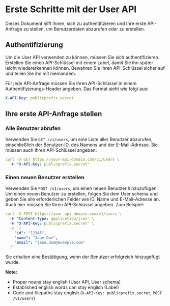 # Erste Schritte mit der User API

Dieses Dokument hilft Ihnen, sich zu authentifizieren und Ihre erste API-Anfrage zu stellen, um Benutzerdaten abzurufen oder zu erstellen.

## Authentifizierung

Um die User API verwenden zu können, müssen Sie sich authentifizieren.
Erstellen Sie einen API-Schlüssel mit einem Label, damit Sie ihn später leicht wiedererkennen können.
Bewahren Sie Ihren API-Schlüssel sicher auf und teilen Sie ihn mit niemandem.

Für jede API-Anfrage müssen Sie Ihren API-Schlüssel in einem Authentifizierungs-Header angeben.
Das Format sieht wie folgt aus:
```yaml
X-API-Key: publicprefix.secret
```

## Ihre erste API-Anfrage stellen
### Alle Benutzer abrufen
Verwenden Sie `GET /v1/users`, um eine Liste aller Benutzer abzurufen, einschließlich der Benutzer-ID, des Namens und der E-Mail-Adresse. Sie müssen auch Ihren API-Schlüssel angeben:
```yaml
curl -X GET https://your-api-domain.com/v1/users \
  -H "X-API-Key: publicprefix.secret"
```

### Einen neuen Benutzer erstellen
Verwenden Sie `POST /v1/users`, um einen neuen Benutzer hinzuzufügen. Um einen neuen Benutzer zu erstellen, folgen Sie dem User schema und geben Sie alle erforderlichen Felder wie ID, Name und E-Mail-Adresse an.
Auch hier müssen Sie Ihren API-Schlüssel angeben. Zum Beispiel:

```yaml
curl -X POST https://your-api-domain.com/v1/users \
  -H "Content-Type: application/json" \
  -H "X-API-Key: publicprefix.secret" \
  -d '{
    "id": "12345",
    "name": "Jane Doe",
    "email": "jane.doe@example.com"
  }'
```
Sie erhalten eine Bestätigung, wenn der Benutzer erfolgreich hinzugefügt wurde.



**Note:**
- Proper nouns stay english (User API, User schema)
- Established english words can stay english (Label)
- Code and filepaths stay english (`X-API-Key: publicprefix.secret`, `POST /v1/users`)



